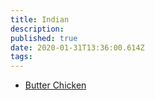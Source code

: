 ```yaml
---
title: Indian
description:
published: true
date: 2020-01-31T13:36:00.614Z
tags:
---
```


- [Butter Chicken](butter-chicken)
